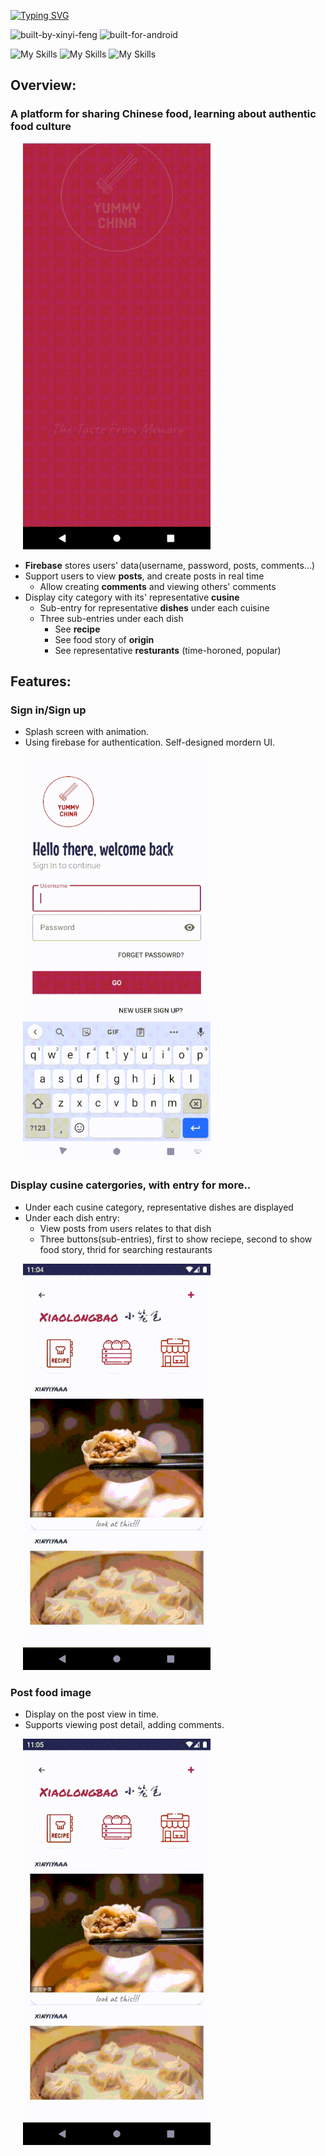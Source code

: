 [![Typing SVG](https://readme-typing-svg.herokuapp.com?font=Permanent+Marker&pause=1013&color=C42908&width=550&height=30&lines=Welcome+to+explore+Chinese+Food+%3A\))](https://git.io/typing-svg)


![built-by-xinyi-feng](https://user-images.githubusercontent.com/105081458/184509348-5da03af8-6de7-4926-8596-c53675fc9ac8.svg)
![built-for-android](https://user-images.githubusercontent.com/105081458/184509429-7c2158e5-000a-4446-a830-8d9bf914a639.svg)

![My Skills](https://img.shields.io/badge/Firebase-039BE5?style=for-the-badge&logo=Firebase&logoColor=white)
![My Skills](https://img.shields.io/badge/Android_Studio-3DDC84?style=for-the-badge&logo=android-studio&logoColor=white)
![My Skills](https://img.shields.io/badge/Adobe%20Illustrator-FF9A00?logo=adobeillustrator&logoColor=fff&style=for-the-badge)


## Overview:

### A platform for sharing Chinese food, learning about authentic food culture
<p>
&nbsp&nbsp&nbsp&nbsp
<img src="./readme_gifs/mainpage.gif" width="300" height="650"/>
</p>

- **Firebase** stores users' data(username, password, posts, comments...)
- Support users to view **posts**, and create posts in real time
  - Allow creating **comments** and viewing others' comments
- Display city category with its' representative **cusine**
  - Sub-entry for representative **dishes** under each cuisine
  - Three sub-entries under each dish
    - See **recipe**
    - See food story of **origin**
    - See representative **resturants** (time-horoned, popular)

## Features:
### Sign in/Sign up
- Splash screen with animation.
- Using firebase for authentication. Self-designed mordern UI.
<p>
&nbsp&nbsp&nbsp&nbsp
<img src="./readme_gifs/signin.gif" width="300" height="650"/>
</p>

### Display cusine catergories, with entry for more..
- Under each cusine category, representative dishes are displayed
- Under each dish entry: 
  - View posts from users relates to that dish
  - Three buttons(sub-entries), first to show reciepe, second to show food story, thrid for searching restaurants

<p>
&nbsp&nbsp&nbsp&nbsp
<img src="./readme_gifs/details.gif" width="300" height="650"/>
</p>

### Post food image
- Display on the post view in time.
- Supports viewing post detail, adding comments.

<p>
&nbsp&nbsp&nbsp&nbsp
<img src="./readme_gifs/create_post.gif" width="300" height="650"/>
</p>
